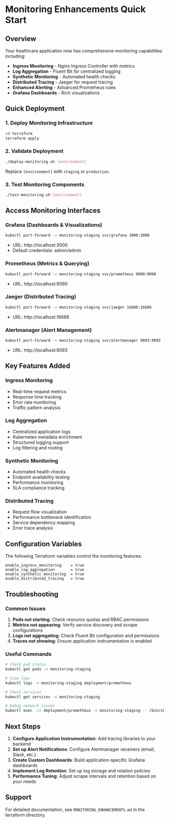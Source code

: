 # Monitoring Enhancements Quick Start

## Overview
Your healthcare application now has comprehensive monitoring capabilities including:
- **Ingress Monitoring** - Nginx Ingress Controller with metrics
- **Log Aggregation** - Fluent Bit for centralized logging
- **Synthetic Monitoring** - Automated health checks
- **Distributed Tracing** - Jaeger for request tracing
- **Enhanced Alerting** - Advanced Prometheus rules
- **Grafana Dashboards** - Rich visualizations

## Quick Deployment

### 1. Deploy Monitoring Infrastructure
```bash
cd terraform
terraform apply
```

### 2. Validate Deployment
```bash
./deploy-monitoring.sh [environment]
```
Replace `[environment]` with `staging` or `production`.

### 3. Test Monitoring Components
```bash
./test-monitoring.sh [environment]
```

## Access Monitoring Interfaces

### Grafana (Dashboards & Visualizations)
```bash
kubectl port-forward -n monitoring-staging svc/grafana 3000:3000
```
- URL: http://localhost:3000
- Default credentials: admin/admin

### Prometheus (Metrics & Querying)
```bash
kubectl port-forward -n monitoring-staging svc/prometheus 9090:9090
```
- URL: http://localhost:9090

### Jaeger (Distributed Tracing)
```bash
kubectl port-forward -n monitoring-staging svc/jaeger 16686:16686
```
- URL: http://localhost:16686

### Alertmanager (Alert Management)
```bash
kubectl port-forward -n monitoring-staging svc/alertmanager 9093:9093
```
- URL: http://localhost:9093

## Key Features Added

### Ingress Monitoring
- Real-time request metrics
- Response time tracking
- Error rate monitoring
- Traffic pattern analysis

### Log Aggregation
- Centralized application logs
- Kubernetes metadata enrichment
- Structured logging support
- Log filtering and routing

### Synthetic Monitoring
- Automated health checks
- Endpoint availability testing
- Performance monitoring
- SLA compliance tracking

### Distributed Tracing
- Request flow visualization
- Performance bottleneck identification
- Service dependency mapping
- Error trace analysis

## Configuration Variables

The following Terraform variables control the monitoring features:

```hcl
enable_ingress_monitoring    = true
enable_log_aggregation       = true
enable_synthetic_monitoring  = true
enable_distributed_tracing   = true
```

## Troubleshooting

### Common Issues

1. **Pods not starting**: Check resource quotas and RBAC permissions
2. **Metrics not appearing**: Verify service discovery and scrape configurations
3. **Logs not aggregating**: Check Fluent Bit configuration and permissions
4. **Traces not showing**: Ensure application instrumentation is enabled

### Useful Commands

```bash
# Check pod status
kubectl get pods -n monitoring-staging

# View logs
kubectl logs -n monitoring-staging deployment/prometheus

# Check services
kubectl get services -n monitoring-staging

# Debug network issues
kubectl exec -it deployment/prometheus -n monitoring-staging -- /bin/sh
```

## Next Steps

1. **Configure Application Instrumentation**: Add tracing libraries to your backend
2. **Set up Alert Notifications**: Configure Alertmanager receivers (email, Slack, etc.)
3. **Create Custom Dashboards**: Build application-specific Grafana dashboards
4. **Implement Log Retention**: Set up log storage and rotation policies
5. **Performance Tuning**: Adjust scrape intervals and retention based on your needs

## Support

For detailed documentation, see `MONITORING_ENHANCEMENTS.md` in the terraform directory.
